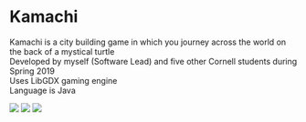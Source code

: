 # Kamachi
Kamachi is a city building game in which you journey across the world on the back of a mystical turtle<br /> 
Developed by myself (Software Lead) and five other Cornell students during Spring 2019<br /> 
Uses LibGDX gaming engine<br /> 
Language is Java<br /> 

![](KamachiGif1.gif)
![](KamachiGif2.gif)
![](KamachiGif3.gif)

